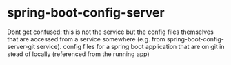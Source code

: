 # spring-boot-config-server
Dont get confused: this is not the service but the config files themselves that are accessed from a service somewhere (e.g. from spring-boot-config-server-git service).
config files for a spring boot application that are on git in stead of locally (referenced from the running app)
